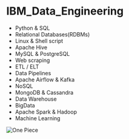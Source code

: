 # IBM_Data_Engineering
- Python & SQL
- Relational Databases(RDBMs)
- Linux & Shell script
- Apache Hive
- MySQL & PostgreSQL
- Web scraping
- ETL / ELT
- Data Pipelines
- Apache Airflow & Kafka
- NoSQL
- MongoDB & Cassandra
- Data Warehouse
- BigData
- Apache Spark & Hadoop
- Machine Learning

![One Piece](https://static.wikia.nocookie.net/onepiece/images/2/29/Battle_Franky_9.png/revision/latest?cb=20161221104323)
